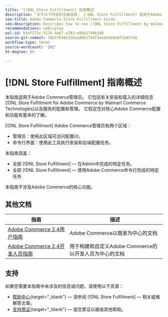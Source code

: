 ```yaml
---
title: ‘[!DNL Store Fulfillment] 指南概述
description: “关于以下内容的全面信息： [!DNL Store Fulfillment] 适用于Adobe Commerce管理员，包括安装和载入。”
seo-title: Adobe Commerce Store Fulfillment Guide
seo-description: Describes how to use [!DNL Store Fulfillment by Walmart Commerce Technologies] services with Adobe Commerce.
recommendations: noDisplay
exl-id: b4af273c-5176-4a67-a783-e0bb1740b3d8
source-git-commit: 36b57648e156ead801764f3ee4e5e6a0f3245fe6
workflow-type: tm+mt
source-wordcount: '202'
ht-degree: 0%

---
```


# [!DNL Store Fulfillment] 指南概述

本指南适用于Adobe Commerce管理员。 它包括有关安装和载入的详细信息 [!DNL Store Fulfillment for Adobe Commerce by Walmart Commerce Technologies]以及服务的配置和管理。 它假定您对核心Adobe Commerce配置和功能有基本的了解。

[!DNL Store Fulfillment] Adobe Commerce管理员有两个区域：

* 管理员：使用此区域可访问配置UI。
* 命令行界面：使用此工具执行安装和后端配置任务。

本指南涵盖：

* 全部 [!DNL Store Fulfillment] — 在Admin中完成的特定任务。
* 全部 [!DNL Store Fulfillment] — 使用Adobe Commerce命令行完成的特定任务

本指南不涉及Adobe Commerce的核心功能。

## 其他文档

| 指南 | 描述 |
|-----------------------------------------------------------------------|----------------------------------------------------------------------------|
| [Adobe Commerce 2.4用户指南](https://docs.magento.com/user-guide/) | Adobe Commerce以商家为中心的文档 |
| [Adobe Commerce 2.4开发人员指南](https://devdocs.magento.com/) | 用于构建和自定义Adobe Commerce的以开发人员为中心的文档 |

## 支持

如果您需要本指南中未涉及的信息或问题，请使用以下资源：

* [帮助中心](https://experienceleague.adobe.com/docs/commerce-knowledge-base/kb/help-center-guide/magento-help-center-user-guide.html#submit-ticket){target="_blank"} — 请参阅 [!DNL Store Fulfillment] — 相关疑难解答文章。
* [支持票证](https://experienceleague.adobe.com/docs/commerce-knowledge-base/kb/help-center-guide/magento-help-center-user-guide.html#submit-ticket){target="_blank"} — 提交票证以接收其他帮助。
